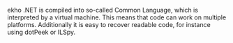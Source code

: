 ekho
.NET is compiled into so-called Common Language, which is interpreted by a virtual machine. This means that code can work on multiple platforms. Additionally it is easy to recover readable code, for instance using dotPeek or ILSpy.

